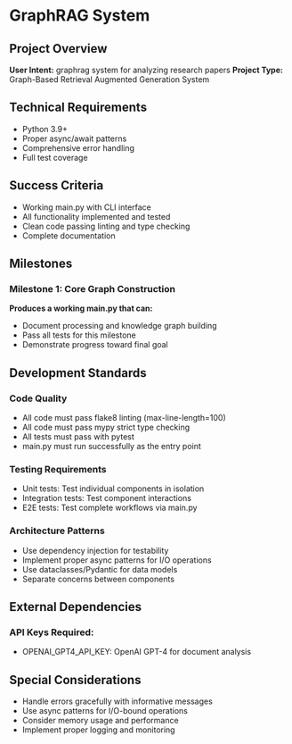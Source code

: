 # GraphRAG System

## Project Overview
**User Intent:** graphrag system for analyzing research papers
**Project Type:** Graph-Based Retrieval Augmented Generation System

## Technical Requirements
- Python 3.9+
- Proper async/await patterns
- Comprehensive error handling
- Full test coverage

## Success Criteria
- Working main.py with CLI interface
- All functionality implemented and tested
- Clean code passing linting and type checking
- Complete documentation

## Milestones

### Milestone 1: Core Graph Construction
**Produces a working main.py that can:**
- Document processing and knowledge graph building
- Pass all tests for this milestone
- Demonstrate progress toward final goal

## Development Standards

### Code Quality
- All code must pass flake8 linting (max-line-length=100)
- All code must pass mypy strict type checking
- All tests must pass with pytest
- main.py must run successfully as the entry point

### Testing Requirements
- Unit tests: Test individual components in isolation
- Integration tests: Test component interactions
- E2E tests: Test complete workflows via main.py

### Architecture Patterns
- Use dependency injection for testability
- Implement proper async patterns for I/O operations
- Use dataclasses/Pydantic for data models
- Separate concerns between components

## External Dependencies
### API Keys Required:
- OPENAI_GPT4_API_KEY: OpenAI GPT-4 for document analysis

## Special Considerations
- Handle errors gracefully with informative messages
- Use async patterns for I/O-bound operations
- Consider memory usage and performance
- Implement proper logging and monitoring